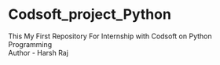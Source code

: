 # Codsoft_project_Python
This My First Repository For Internship with Codsoft on Python Programming<br>
Author - Harsh Raj

